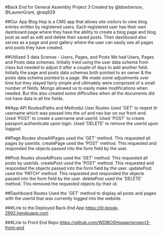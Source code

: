 
#Back End for General Assembly Project 3
Created by @bbarbersox, @LaurenGrant, @raq929

##Our App
Blog Hop is a CMS app that allows site visitors to view blog entries written by registered users. Each registered user has their own dashboard page where they have the ability to create a blog page and blog post as well as edit and delete their saved posts. Their dashboard also serves as a page and post gallery where the user can easily see all pages and posts they have created.  

##Utilized 3 data Scemas - Users, Pages, and Posts
We had Users, Pages and Posts data schemas.  Initially tried using the user data schema from class but needed to adjust it after a couple of days to add another field.  Initially the page and posts data schemas both pointed to an owner & the posts data schema pointed to a page.  We made some adjustments over time but they stayed fairly simple and ultimately were comprised of a small number of fields.  Mongo allowed us to easily make modifications when needed.  But this also created some difficulties when all the documents did not have data in all the fields. 

##App API Routes(Paths and Methods)
User Routes
Used 'GET' to reqest th username which was passed into the url and nav bar on our front-end. 
Used 'POST' to create a username and userId.
Used 'POST' to create passport.authenticate upon login.
Used 'DELETE' to remove the userId upon loggout. 

##Page Routes
showAllPages used the 'GET' method. This requested all pages by userIds. 
createPage used the 'POST' method. This requested and responded the objects passed into the form field by the user.

##Post Routes
showAllPosts used the 'GET' method. This requested all posts by userIds. 
createPost used the 'POST' method. This requested and responded the objects passed into the form field by the user.
updatePost used the 'PATCH' method. This requested and responded the objects passed into the form field by the user. 
deletePost used the 'DELETE' method. This removed the requested objects by their id. 

##Dashboard Routes
Used the 'GET' method to display all posts and pages with the userId that was currently logged into the website. 

###Link to the Deployed Back-End App
https://lit-brook-2992.herokuapp.com

###Link to Front End Repo
https://github.com/WDIBOSHopper/project3-front-end
